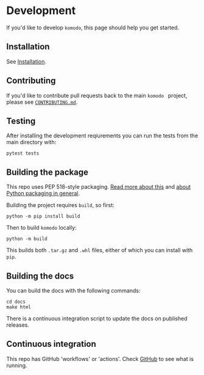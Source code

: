 # Development

If you'd like to develop `komodo`, this page should help you get started.


## Installation

See [Installation](installation.md).


## Contributing

If you'd like to contribute pull requests back to the main `komodo ` project, please see [`CONTRIBUTING.md`](https://github.com/equinor/komodo/blob/main/CONTRIBUTING.md).


## Testing

After installing the development reqiurements you can run the tests from the main directory with:

    pytest tests


## Building the package

This repo uses PEP 518-style packaging. [Read more about this](https://setuptools.pypa.io/en/latest/build_meta.html) and [about Python packaging in general](https://packaging.python.org/en/latest/tutorials/packaging-projects/).

Building the project requires `build`, so first:

    python -m pip install build

Then to build `komodo` locally:

    python -m build

This builds both `.tar.gz` and `.whl` files, either of which you can install with `pip`.


## Building the docs

You can build the docs with the following commands:

    cd docs
    make html

There is a continuous integration script to update the docs on published releases.


## Continuous integration

This repo has GitHub 'workflows' or 'actions'. Check [GitHub](https://github.com/equinor/komodo/actions) to see what is running.
